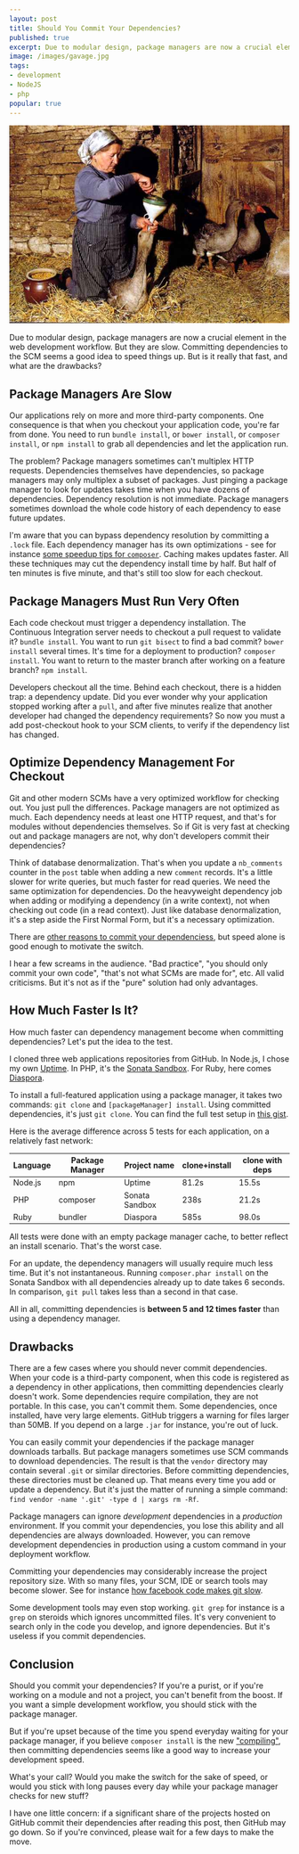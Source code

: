 ```yaml
---
layout: post
title: Should You Commit Your Dependencies?
published: true
excerpt: Due to modular design, package managers are now a crucial element in the web development workflow. But they are slow. Composer, bundler, bower, npm and the likes cost hours of lost development time every week. Committing dependencies to the SCM seems a good idea to speed things up. But is it really that fast, and what are the drawbacks?
image: /images/gavage.jpg
tags:
- development
- NodeJS
- php
popular: true
---
```


<a href="/images/gavage.jpg"><img src="/images/gavage.jpg" class="postImage"/></a>

Due to modular design, package managers are now a crucial element in the web development workflow. But they are slow. Committing dependencies to the SCM seems a good idea to speed things up. But is it really that fast, and what are the drawbacks?

Package Managers Are Slow
-------------------------

Our applications rely on more and more third-party components. One consequence is that when you checkout your application code, you're far from done. You need to run `bundle install`, or `bower install`, or `composer install`, or `npm install` to grab all dependencies and let the application run. 

The problem? Package managers sometimes can't multiplex HTTP requests. Dependencies themselves have dependencies, so package managers may only multiplex a subset of packages. Just pinging a package manager to look for updates takes time when you have dozens of dependencies. Dependency resolution is not immediate. Package managers sometimes download the whole code history of each dependency to ease future updates.

I'm aware that you can bypass dependency resolution by committing a `.lock` file. Each dependency manager has its own optimizations - see for instance [some speedup tips for `composer`](http://moquet.net/blog/5-features-about-composer-php/). Caching makes updates faster. All these techniques may cut the dependency install time by half. But half of ten minutes is five minute, and that's still too slow for each checkout.

Package Managers Must Run Very Often
------------------------------------

Each code checkout must trigger a dependency installation. The Continuous Integration server needs to checkout a pull request to validate it? `bundle install`. You want to run `git bisect` to find a bad commit? `bower install` several times. It's time for a deployment to production? `composer install`. You want to return to the master branch after working on a feature branch? `npm install`.

Developers checkout all the time. Behind each checkout, there is a hidden trap: a dependency update. Did you ever wonder why your application stopped working after a `pull`, and after five minutes realize that another developer had changed the dependency requirements? So now you must a add post-checkout hook to your SCM clients, to verify if the dependency list has changed.

Optimize Dependency Management For Checkout
-------------------------------------------

Git and other modern SCMs have a very optimized workflow for checking out. You just pull the differences. Package managers are not optimized as much. Each dependency needs at least one HTTP request, and that's for modules without dependencies themselves. So if Git is very fast at checking out and package managers are not, why don't developers commit their dependencies?

Think of database denormalization. That's when you update a `nb_comments` counter in the `post` table when adding a new `comment` records. It's a little slower for write queries, but much faster for read queries. We need the same optimization for dependencies. Do the heavyweight dependency job when adding or modifying a dependency (in a write context), not when checking out code (in a read context). Just like database denormalization, it's a step aside the First Normal Form, but it's a necessary optimization.

There are [other reasons to commit your dependenciess](http://addyosmani.com/blog/checking-in-front-end-dependencies/), but speed alone is good enough to motivate the switch.

I hear a few screams in the audience. "Bad practice", "you should only commit your own code", "that's not what SCMs are made for", etc. All valid criticisms. But it's not as if the "pure" solution had only advantages.

How Much Faster Is It?
----------------------

How much faster can dependency management become when committing dependencies? Let's put the idea to the test.

I cloned three web applications repositories from GitHub. In Node.js, I chose my own [Uptime](https://github.com/fzaninotto/uptime). In PHP, it's the [Sonata Sandbox](https://github.com/sonata-project/sandbox). For Ruby, here comes [Diaspora](https://github.com/diaspora/diaspora).

To install a full-featured application using a package manager, it takes two commands: `git clone` and `[packageManager] install`. Using committed dependencies, it's just `git clone`. You can find the full test setup in [this gist](https://gist.github.com/fzaninotto/6534625). 

Here is the average difference across 5 tests for each application, on a relatively fast network:

<table width="100%"><thead>
<tr>
<th>Language</th>
<th>Package Manager</th>
<th>Project name</th>
<th>clone+install</th>
<th>clone with deps</th>
</tr>
</thead><tbody>
<tr>
<td>Node.js</td>
<td>npm</td>
<td>Uptime</td>
<td>81.2s</td>
<td>15.5s</td>
</tr>
<tr>
<td>PHP</td>
<td>composer</td>
<td>Sonata Sandbox</td>
<td>238s</td>
<td>21.2s</td>
</tr>
<tr>
<td>Ruby</td>
<td>bundler</td>
<td>Diaspora</td>
<td>585s</td>
<td>98.0s</td>
</tr>
</tbody></table>
All tests were done with an empty package manager cache, to better reflect an install scenario. That's the worst case. 

For an update, the dependency managers will usually require much less time. But it's not instantaneous. Running `composer.phar install` on the Sonata Sandbox with all dependencies already up to date takes 6 seconds. In comparison, `git pull` takes less than a second in that case.

All in all, committing dependencies is **between 5 and 12 times faster** than using a dependency manager.

Drawbacks
---------

There are a few cases where you should never commit dependencies. When your code is a third-party component, when this code is registered as a dependency in other applications, then committing dependencies clearly doesn't work. Some dependencies require compilation, they are not portable. In this case, you can't commit them. Some dependencies, once installed, have very large elements. GitHub triggers a warning for files larger than 50MB. If you depend on a large `.jar` for instance, you're out of luck.

You can easily commit your dependencies if the package manager downloads tarballs. But package managers sometimes use SCM commands to download dependencies. The result is that the `vendor` directory may contain several `.git` or similar directories. Before committing dependencies, these directories must be cleaned up. That means every time you add or update a dependency. But it's just the matter of running a simple command: `find vendor -name '.git' -type d | xargs rm -Rf`.

Package managers can ignore *development* dependencies in a *production* environment. If you commit your dependencies, you lose this ability and all dependencies are always downloaded. However, you can remove development dependencies in production using a custom command in your deployment workflow.

Committing your dependencies may considerably increase the project repository size. With so many files, your SCM, IDE or search tools may become slower. See for instance [how facebook code makes git slow](http://comments.gmane.org/gmane.comp.version-control.git/189776).

Some development tools may even stop working. `git grep` for instance is a `grep` on steroids which ignores uncommitted files. It's very convenient to search only in the code you develop, and ignore dependencies. But it's useless if you commit dependencies.

Conclusion
----------

Should you commit your dependencies? If you're a purist, or if you're working on a module and not a project, you can't benefit from the boost. If you want a simple development workflow, you should stick with the package manager. 

But if you're upset because of the time you spend everyday waiting for your package manager, if you believe `composer install` is the new ["compiling"](http://xkcd.com/303/), then committing dependencies seems like a good way to increase your development speed.

What's your call? Would you make the switch for the sake of speed, or would you stick with long pauses every day while your package manager checks for new stuff?

I have one little concern: if a significant share of the projects hosted on GitHub commit their dependencies after reading this post, then GitHub may go down. So if you're convinced, please wait for a few days to make the move.
